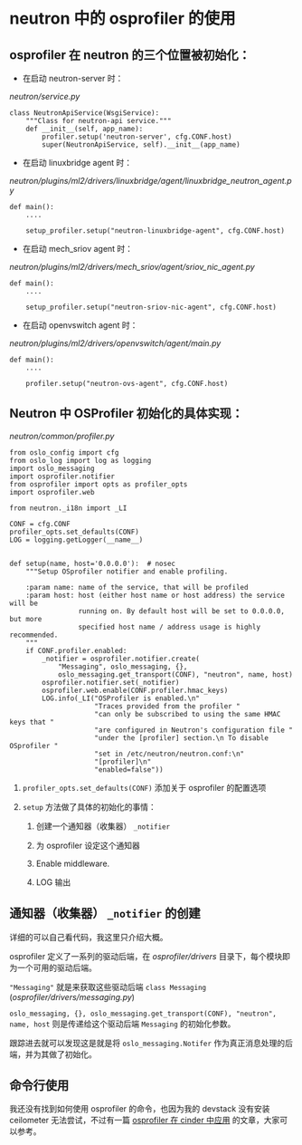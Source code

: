 # neutron 中的 osprofiler 的使用

## osprofiler 在 neutron 的三个位置被初始化：

* 在启动 neutron-server 时：

_neutron/service.py_

```
class NeutronApiService(WsgiService):
    """Class for neutron-api service."""
    def __init__(self, app_name):
        profiler.setup('neutron-server', cfg.CONF.host)
        super(NeutronApiService, self).__init__(app_name)
```

* 在启动 linuxbridge agent 时：

_neutron/plugins/ml2/drivers/linuxbridge/agent/linuxbridge\_neutron\_agent.py_

```
def main():
    ....

    setup_profiler.setup("neutron-linuxbridge-agent", cfg.CONF.host)
```

* 在启动 mech\_sriov agent 时：

_neutron/plugins/ml2/drivers/mech\_sriov/agent/sriov\_nic\_agent.py_

```
def main():
    ....

    setup_profiler.setup("neutron-sriov-nic-agent", cfg.CONF.host)
```

* 在启动 openvswitch agent 时：

_neutron/plugins/ml2/drivers/openvswitch/agent/main.py_

```
def main():
    ....

    profiler.setup("neutron-ovs-agent", cfg.CONF.host)
```

## Neutron 中 OSProfiler 初始化的具体实现：

_neutron/common/profiler.py_

```
from oslo_config import cfg
from oslo_log import log as logging
import oslo_messaging
import osprofiler.notifier
from osprofiler import opts as profiler_opts
import osprofiler.web

from neutron._i18n import _LI

CONF = cfg.CONF
profiler_opts.set_defaults(CONF)
LOG = logging.getLogger(__name__)


def setup(name, host='0.0.0.0'):  # nosec
    """Setup OSprofiler notifier and enable profiling.

    :param name: name of the service, that will be profiled
    :param host: host (either host name or host address) the service will be
                 running on. By default host will be set to 0.0.0.0, but more
                 specified host name / address usage is highly recommended.
    """
    if CONF.profiler.enabled:
        _notifier = osprofiler.notifier.create(
            "Messaging", oslo_messaging, {},
            oslo_messaging.get_transport(CONF), "neutron", name, host)
        osprofiler.notifier.set(_notifier)
        osprofiler.web.enable(CONF.profiler.hmac_keys)
        LOG.info(_LI("OSProfiler is enabled.\n"
                     "Traces provided from the profiler "
                     "can only be subscribed to using the same HMAC keys that "
                     "are configured in Neutron's configuration file "
                     "under the [profiler] section.\n To disable OSprofiler "
                     "set in /etc/neutron/neutron.conf:\n"
                     "[profiler]\n"
                     "enabled=false"))
```

1. `profiler_opts.set_defaults(CONF)` 添加关于 osprofiler 的配置选项

2. `setup` 方法做了具体的初始化的事情：

   1. 创建一个通知器（收集器） `_notifier`

   2. 为 osprofiler 设定这个通知器

   3. Enable middleware.

   4. LOG 输出

## 通知器（收集器） `_notifier` 的创建

详细的可以自己看代码，我这里只介绍大概。

osprofiler 定义了一系列的驱动后端，在 _osprofiler/drivers_ 目录下，每个模块即为一个可用的驱动后端。

`"Messaging"` 就是来获取这些驱动后端 `class Messaging` \(_osprofiler/drivers/messaging.py_\)

`oslo_messaging, {}, oslo_messaging.get_transport(CONF), "neutron", name, host` 则是传递给这个驱动后端 `Messaging` 的初始化参数。

跟踪进去就可以发现这是就是将 `oslo_messaging.Notifer` 作为真正消息处理的后端，并为其做了初始化。

## 命令行使用

我还没有找到如何使用 osprofiler 的命令，也因为我的 devstack 没有安装 ceilometer 无法尝试，不过有一篇 [osprofiler 在 cinder 中应用](http://www.cnblogs.com/sting2me/p/4393018.html) 的文章，大家可以参考。


